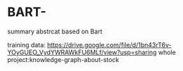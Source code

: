 # BART-
summary abstrcat based on Bart

training data: https://drive.google.com/file/d/1bn43rT6v-YOyGUEO_VydYWRAWkFU6MLf/view?usp=sharing
whole project:knowledge-graph-about-stock
